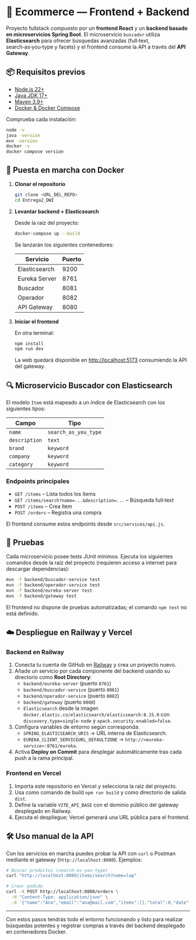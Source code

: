 # 🛒 Ecommerce — Frontend + Backend

Proyecto fullstack compuesto por un **frontend React** y un **backend basado en microservicios Spring Boot**. El microservicio
`buscador` utiliza **Elasticsearch** para ofrecer búsquedas avanzadas (full‑text, search‑as‑you‑type y facets) y el frontend
consume la API a través del **API Gateway**.

## 📦 Requisitos previos

- [Node.js 22+](https://nodejs.org/en/download)
- [Java JDK 17+](https://www.oracle.com/java/technologies/downloads/)
- [Maven 3.9+](https://maven.apache.org/)
- [Docker & Docker Compose](https://docs.docker.com/get-docker/)

Comprueba cada instalación:

```bash
node -v
java -version
mvn -version
docker -v
docker compose version
```

## 🚀 Puesta en marcha con Docker

1. **Clonar el repositorio**

   ```bash
   git clone <URL_DEL_REPO>
   cd Entrega2_DWI
   ```

2. **Levantar backend + Elasticsearch**

   Desde la raíz del proyecto:

   ```bash
   docker-compose up --build
   ```

   Se lanzarán los siguientes contenedores:

   | Servicio        | Puerto |
   |----------------|--------|
   | Elasticsearch  | 9200   |
   | Eureka Server  | 8761   |
   | Buscador       | 8081   |
   | Operador       | 8082   |
   | API Gateway    | 8080   |

3. **Iniciar el frontend**

   En otra terminal:

   ```bash
   npm install
   npm run dev
   ```

   La web quedará disponible en [http://localhost:5173](http://localhost:5173) consumiendo la API del gateway.

## 🔍 Microservicio Buscador con Elasticsearch

El modelo `Item` está mapeado a un índice de Elasticsearch con los siguientes tipos:

| Campo       | Tipo               |
|-------------|--------------------|
| `name`      | `search_as_you_type` |
| `description` | `text`             |
| `brand`     | `keyword`          |
| `company`   | `keyword`          |
| `category`  | `keyword`          |

### Endpoints principales

- `GET /items` – Lista todos los ítems
- `GET /items/search?name=...&description=...` – Búsqueda full‑text
- `POST /items` – Crea ítem
- `POST /orders` – Registra una compra

El frontend consume estos endpoints desde `src/services/api.js`.

## 🧪 Pruebas

Cada microservicio posee tests JUnit mínimos. Ejecuta los siguientes comandos desde la raíz del proyecto (requieren acceso a
internet para descargar dependencias):

```bash
mvn -f backend/buscador-service test
mvn -f backend/operador-service test
mvn -f backend/eureka-server test
mvn -f backend/gateway test
```

El frontend no dispone de pruebas automatizadas; el comando `npm test` no está definido.

## ☁️ Despliegue en Railway y Vercel

### Backend en Railway
1. Conecta tu cuenta de GitHub en [Railway](https://railway.app/) y crea un proyecto nuevo.
2. Añade un servicio por cada componente del backend usando su directorio como **Root Directory**:
   - `backend/eureka-server` (puerto `8761`)
   - `backend/buscador-service` (puerto `8081`)
   - `backend/operador-service` (puerto `8082`)
   - `backend/gateway` (puerto `8080`)
   - `Elasticsearch` desde la imagen `docker.elastic.co/elasticsearch/elasticsearch:8.15.0` con `discovery.type=single-node` y `xpack.security.enabled=false`.
3. Configura variables de entorno según corresponda:
   - `SPRING_ELASTICSEARCH_URIS` → URL interna de Elasticsearch.
   - `EUREKA_CLIENT_SERVICEURL_DEFAULTZONE` → `http://<eureka-service>:8761/eureka`.
4. Activa **Deploy on Commit** para desplegar automáticamente tras cada push a la rama principal.

### Frontend en Vercel
1. Importa este repositorio en Vercel y selecciona la raíz del proyecto.
2. Usa como comando de build `npm run build` y como directorio de salida `dist`.
3. Define la variable `VITE_API_BASE` con el dominio público del gateway desplegado en Railway.
4. Ejecuta el despliegue; Vercel generará una URL pública para el frontend.

## 🛠️ Uso manual de la API

Con los servicios en marcha puedes probar la API con `curl` o Postman mediante el gateway (`http://localhost:8080`). Ejemplos:

```bash
# Buscar productos (search-as-you-type)
curl "http://localhost:8080/items/search?name=lap"

# Crear pedido
curl -X POST http://localhost:8080/orders \
  -H "Content-Type: application/json" \
  -d '{"name":"Ana","email":"ana@mail.com","items":[],"total":0,"date":"2024-01-01T00:00:00Z"}'
```

---

Con estos pasos tendrás todo el entorno funcionando y listo para realizar búsquedas potentes y registrar compras a través del
backend desplegado en contenedores Docker.

